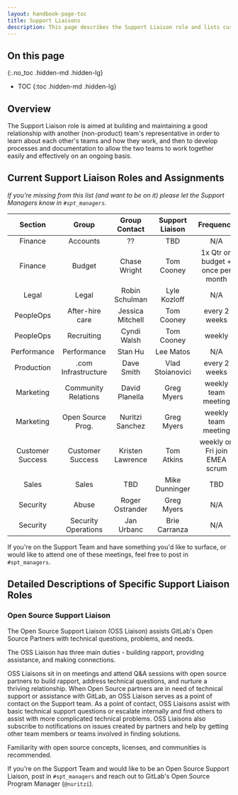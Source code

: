 ```yaml
---
layout: handbook-page-toc
title: Support Liaisons
description: This page describes the Support Liaison role and lists current liaisons
---
```


## On this page
{:.no_toc .hidden-md .hidden-lg}

- TOC
{:toc .hidden-md .hidden-lg}

## Overview

The Support Liaison role is aimed at building and maintaining a good
relationship with another (non-product) team's representative in order to learn
about each other's teams and how they work, and then to develop processes and
documentation to allow the two teams to work together easily and effectively on
an ongoing basis.

## Current Support Liaison Roles and Assignments
<!-- I'm suggesting that for liaisons we do not specify a liaison and a manager, just a liaison. So
     I've removed the managers from the table. Most of the roles had only a manager listed, and for
     those I've made the manager the liaison. Verify with the managers about the removal. The list is:
     UX/UX : Lyle
     UX/Docs : Tom A
     Production : Lyle
     Security : Lyle
     Sales/Community : Tom A
     -->

*If you're missing from this list (and want to be on it) please let the Support
Managers know in `#spt_managers`.*

| Section          | Group               | Group Contact       | Support Liaison       | Frequency                         |
|:----------------:|:-------------------:|:-------------------:|:---------------------:|:---------------------------------:|
| Finance          | Accounts            | ??                  | TBD                   | N/A |
| Finance          | Budget              | Chase Wright        | Tom Cooney            | 1x Qtr on budget + once per month |
| Legal            | Legal               | Robin Schulman      | Lyle Kozloff          | N/A |
| PeopleOps        | After-hire care     | Jessica Mitchell    | Tom Cooney            | every 2 weeks |
| PeopleOps        | Recruiting          | Cyndi Walsh         | Tom Cooney            | weekly |
| Performance      | Performance         | Stan Hu             | Lee Matos             | N/A |
| Production       | .com Infrastructure | Dave Smith          | Vlad Stoianovici      | every 2 weeks |
| Marketing        | Community Relations | David Planella      | Greg Myers            | weekly team meeting |
| Marketing        | Open Source Prog.   | Nuritzi Sanchez     | Greg Myers            | weekly team meeting |
| Customer Success | Customer Success    | Kristen Lawrence    | Tom Atkins            | weekly on Fri join EMEA scrum |
| Sales            | Sales               | TBD                 | Mike Dunninger        | TBD |
| Security         | Abuse               | Roger Ostrander     | Greg Myers            | N/A |
| Security         | Security Operations | Jan Urbanc          | Brie Carranza         | N/A |

If you're on the Support Team and have something you'd like to surface, or would like to attend one of these meetings, feel free to post in `#spt_managers`.

## Detailed Descriptions of Specific Support Liaison Roles

### Open Source Support Liaison

The Open Source Support Liaison (OSS Liaison) assists GitLab's Open Source
Partners with technical questions, problems, and needs.

The OSS Liaison has three main duties - building rapport, providing assistance,
and making connections.

OSS Liaisons sit in on meetings and attend Q&A sessions with open source
partners to build rapport, address technical questions, and nurture a thriving
relationship. When Open Source partners are in need of technical support or
assistance with GitLab, an OSS Liaison serves as a point of contact on the
Support team. As a point of contact, OSS Liaisons assist with basic technical
support questions or escalate internally and find others to assist with more
complicated technical problems. OSS Liaisons also subscribe to notifications
on issues created by partners and help by getting other team members or teams
involved in finding solutions.

Familiarity with open source concepts, licenses, and communities is recommended.

If you're on the Support Team and would like to be an Open Source Support
Liaison, post in `#spt_managers` and reach out to GitLab's Open Source Program
Manager (`@nuritzi`).

